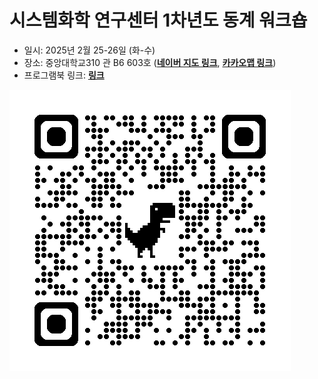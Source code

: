# 시스템화학 연구센터 1차년도 동계 워크숍

- 일시: 2025년 2월 25-26일 (화-수)
- 장소: 중앙대학교310 관 B6 603호 ([**네이버 지도 링크**](https://naver.me/5k7wIQFF), [**카카오맵 링크**](https://place.map.kakao.com/359179858))
- 프로그램북 링크: [**링크**](https://github.com/thereexist/GCSC_winter_2025/blob/main/%EC%8B%AC%ED%8F%AC%EC%A7%80%EC%97%84%20%ED%94%84%EB%A1%9C%EA%B7%B8%EB%9E%A8%EB%B6%81.pdf)

![qr_code](./qrcode_github.com.png)
